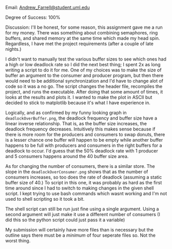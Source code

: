 Email: Andrew_Farrell@student.uml.edu

Degree of Success: 100%

Discussion: I'll be honest, for some reason, this assignment gave me a run for
my money. There was something about combining semaphores, ring buffers, and 
shared memory at the same time which made my head spin. Regardless, I have met 
the project requirements (after a couple of late nights.)

I didn't want to manually test the various buffer sizes to see which ones
had a high or low deadlock rate so I did the next best thing; I spent 2x as long writing a script to do it for me. One of my choices was to make the size of buffer an argument to the consumer and producer program, but then there would need to be additional synchronization and I'd have to change alot of code so it was a no go. The script changes the header file, recompiles the project, and runs the executable. After doing that some amount of times, it looks at the results and plots it. I wanted to make the plot in ASCII but decided to stick to matplotlib because it's what I have experience in.

Logically, and as confirmed by my funny looking graph in `deadlockOverBuffer.png`, the deadlock frequency and buffer size have a linear inverse relationship. That is, as the buffer size increases, the deadlock frequency decreases. Intuitively this makes sense because if there is more room for the producers and consumers to swap donuts, there is a lesser chance one buffer will happen to be empty while another buffer happens to be full with producers and consumers in the right buffers for a deadlock to occur. I'd guess that the 50% deadlock rate with 1 producer and 5 consumers happens around the 40 buffer size area. 

As for changing the number of consumers, there is a similar store. The slope in
the `deadlockOverConsumer.png` shows that as the number of consumers increases, 
so too does the rate of deadlock (assuming a static buffer size of 40.) To 
script in this one, it was probably as hard as the first time around since I
had to switch to making changes in the given shell script. I kept trying to
use bash commands which wasnt working and I'm not used to shell scripting so 
it took a bit. 

The shell script can still be run just fine using a single argument. Using a second
argument will just make it use a different number of consumers (I did this so 
the python script could just pass it a variable)

My submission will certainly have more files than is necessary but the outline says
there must be a *minimum* of four seperate files so. Not the worst thing.